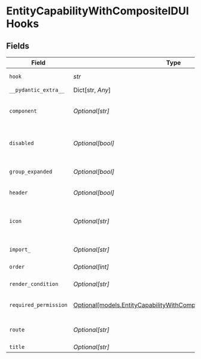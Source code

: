 # EntityCapabilityWithCompositeIDUIHooks


## Fields

| Field                                                                                                                                | Type                                                                                                                                 | Required                                                                                                                             | Description                                                                                                                          | Example                                                                                                                              |
| ------------------------------------------------------------------------------------------------------------------------------------ | ------------------------------------------------------------------------------------------------------------------------------------ | ------------------------------------------------------------------------------------------------------------------------------------ | ------------------------------------------------------------------------------------------------------------------------------------ | ------------------------------------------------------------------------------------------------------------------------------------ |
| `hook`                                                                                                                               | *str*                                                                                                                                | :heavy_check_mark:                                                                                                                   | name of the hook to use                                                                                                              | EntityDetailsV2:Tab                                                                                                                  |
| `__pydantic_extra__`                                                                                                                 | Dict[str, *Any*]                                                                                                                     | :heavy_minus_sign:                                                                                                                   | N/A                                                                                                                                  |                                                                                                                                      |
| `component`                                                                                                                          | *Optional[str]*                                                                                                                      | :heavy_minus_sign:                                                                                                                   | the component to be dynamically loaded                                                                                               | PricingItems                                                                                                                         |
| `disabled`                                                                                                                           | *Optional[bool]*                                                                                                                     | :heavy_minus_sign:                                                                                                                   | Whether capability should be disabled                                                                                                |                                                                                                                                      |
| `group_expanded`                                                                                                                     | *Optional[bool]*                                                                                                                     | :heavy_minus_sign:                                                                                                                   | Sets the group expand/collapse default state                                                                                         |                                                                                                                                      |
| `header`                                                                                                                             | *Optional[bool]*                                                                                                                     | :heavy_minus_sign:                                                                                                                   | Specific to Activity pilot                                                                                                           |                                                                                                                                      |
| `icon`                                                                                                                               | *Optional[str]*                                                                                                                      | :heavy_minus_sign:                                                                                                                   | Preview icon name(As in Base elements) for the capability                                                                            | email                                                                                                                                |
| `import_`                                                                                                                            | *Optional[str]*                                                                                                                      | :heavy_minus_sign:                                                                                                                   | package to be imported                                                                                                               | @epilot360/notes                                                                                                                     |
| `order`                                                                                                                              | *Optional[int]*                                                                                                                      | :heavy_minus_sign:                                                                                                                   | render order (ascending)                                                                                                             | 10                                                                                                                                   |
| `render_condition`                                                                                                                   | *Optional[str]*                                                                                                                      | :heavy_minus_sign:                                                                                                                   | N/A                                                                                                                                  | _is_composite_price = "false"                                                                                                        |
| `required_permission`                                                                                                                | [Optional[models.EntityCapabilityWithCompositeIDRequiredPermission]](../models/entitycapabilitywithcompositeidrequiredpermission.md) | :heavy_minus_sign:                                                                                                                   | Require a permission to display UI hook                                                                                              |                                                                                                                                      |
| `route`                                                                                                                              | *Optional[str]*                                                                                                                      | :heavy_minus_sign:                                                                                                                   | route for specified capability                                                                                                       | notes                                                                                                                                |
| `title`                                                                                                                              | *Optional[str]*                                                                                                                      | :heavy_minus_sign:                                                                                                                   | N/A                                                                                                                                  | Notes                                                                                                                                |